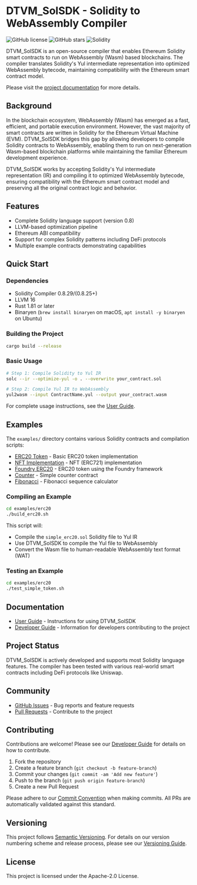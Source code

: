 # DTVM_SolSDK - Solidity to WebAssembly Compiler

![GitHub license](https://img.shields.io/badge/license-Apache--2.0-blue.svg)
![GitHub stars](https://img.shields.io/github/stars/DTVMStack/DTVM_SolSDK?style=social)
![Solidity](https://img.shields.io/badge/solidity-0.8-blue.svg)

DTVM_SolSDK is an open-source compiler that enables Ethereum Solidity smart contracts to run on WebAssembly (Wasm) based blockchains. The compiler translates Solidity's Yul intermediate representation into optimized WebAssembly bytecode, maintaining compatibility with the Ethereum smart contract model.

Please visit the [project documentation](docs/user-guide.md) for more details.

## Background

In the blockchain ecosystem, WebAssembly (Wasm) has emerged as a fast, efficient, and portable execution environment. However, the vast majority of smart contracts are written in Solidity for the Ethereum Virtual Machine (EVM). DTVM_SolSDK bridges this gap by allowing developers to compile Solidity contracts to WebAssembly, enabling them to run on next-generation Wasm-based blockchain platforms while maintaining the familiar Ethereum development experience.

DTVM_SolSDK works by accepting Solidity's Yul intermediate representation (IR) and compiling it to optimized WebAssembly bytecode, ensuring compatibility with the Ethereum smart contract model and preserving all the original contract logic and behavior.

## Features

- Complete Solidity language support (version 0.8)
- LLVM-based optimization pipeline
- Ethereum ABI compatibility
- Support for complex Solidity patterns including DeFi protocols
- Multiple example contracts demonstrating capabilities

## Quick Start

### Dependencies

* Solidity Compiler 0.8.29/(0.8.25+)
* LLVM 16
* Rust 1.81 or later
* Binaryen (`brew install binaryen` on macOS, `apt install -y binaryen` on Ubuntu)

### Building the Project

```sh
cargo build --release
```

### Basic Usage

```sh
# Step 1: Compile Solidity to Yul IR
solc --ir --optimize-yul -o . --overwrite your_contract.sol

# Step 2: Compile Yul IR to WebAssembly
yul2wasm --input ContractName.yul --output your_contract.wasm
```

For complete usage instructions, see the [User Guide](docs/user-guide.md).

## Examples

The `examples/` directory contains various Solidity contracts and compilation scripts:

- [ERC20 Token](examples/erc20/) - Basic ERC20 token implementation
- [NFT Implementation](examples/nft/) - NFT (ERC721) implementation
- [Foundry ERC20](examples/foundry_erc20/) - ERC20 token using the Foundry framework
- [Counter](examples/counter/) - Simple counter contract
- [Fibonacci](examples/fibonacci/) - Fibonacci sequence calculator

### Compiling an Example

```sh
cd examples/erc20
./build_erc20.sh
```

This script will:
- Compile the `simple_erc20.sol` Solidity file to Yul IR
- Use DTVM_SolSDK to compile the Yul file to WebAssembly
- Convert the Wasm file to human-readable WebAssembly text format (WAT)

### Testing an Example

```sh
cd examples/erc20
./test_simple_token.sh
```

## Documentation

- [User Guide](docs/user-guide.md) - Instructions for using DTVM_SolSDK
- [Developer Guide](docs/developer-guide.md) - Information for developers contributing to the project

## Project Status

DTVM_SolSDK is actively developed and supports most Solidity language features. The compiler has been tested with various real-world smart contracts including DeFi protocols like Uniswap.

## Community

* [GitHub Issues](https://github.com/DTVMStack/DTVM_SolSDK/issues) - Bug reports and feature requests
* [Pull Requests](https://github.com/DTVMStack/DTVM_SolSDK/pulls) - Contribute to the project

## Contributing

Contributions are welcome! Please see our [Developer Guide](docs/developer-guide.md) for details on how to contribute.

1. Fork the repository
2. Create a feature branch (`git checkout -b feature-branch`)
3. Commit your changes (`git commit -am 'Add new feature'`)
4. Push to the branch (`git push origin feature-branch`)
5. Create a new Pull Request

Please adhere to our [Commit Convention](docs/COMMIT_CONVENTION.md) when making commits. All PRs are automatically validated against this standard.

## Versioning

This project follows [Semantic Versioning](https://semver.org/). For details on our version numbering scheme and release process, please see our [Versioning Guide](docs/VERSIONING.md).

## License

This project is licensed under the Apache-2.0 License.
